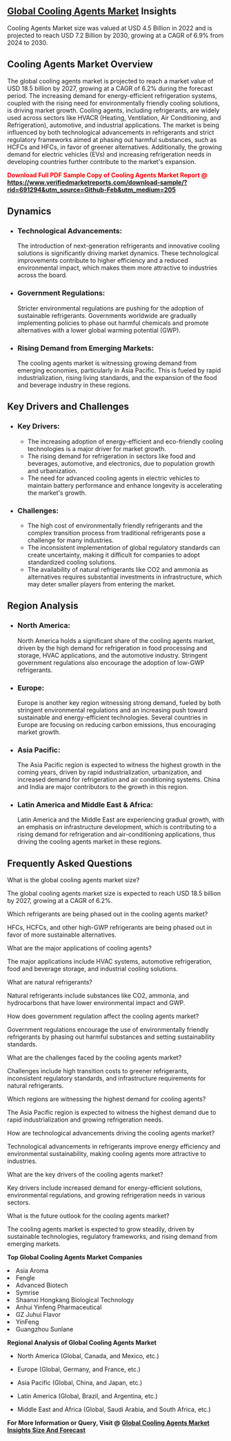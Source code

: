 <h2><a href="https://www.verifiedmarketreports.com/download-sample/?rid=691294&amp;utm_source=Github&amp;utm_medium=205" target="_blank">Global Cooling Agents Market</a> Insights</h2><p>Cooling Agents Market size was valued at USD 4.5 Billion in 2022 and is projected to reach USD 7.2 Billion by 2030, growing at a CAGR of 6.9% from 2024 to 2030.</p><p> <h2>Cooling Agents Market Overview</h2> <p>The global cooling agents market is projected to reach a market value of USD 18.5 billion by 2027, growing at a CAGR of 6.2% during the forecast period. The increasing demand for energy-efficient refrigeration systems, coupled with the rising need for environmentally friendly cooling solutions, is driving market growth. Cooling agents, including refrigerants, are widely used across sectors like HVACR (Heating, Ventilation, Air Conditioning, and Refrigeration), automotive, and industrial applications. The market is being influenced by both technological advancements in refrigerants and strict regulatory frameworks aimed at phasing out harmful substances, such as HCFCs and HFCs, in favor of greener alternatives. Additionally, the growing demand for electric vehicles (EVs) and increasing refrigeration needs in developing countries further contribute to the market's expansion.</p> <p><strong><p><span class=""><span style="color: #ff0000;"><strong>Download Full PDF Sample Copy of Cooling Agents Market Report</strong> @ </span><a href="https://www.verifiedmarketreports.com/download-sample/?rid=691294&amp;utm_source=Github-Feb&amp;utm_medium=205" target="_blank">https://www.verifiedmarketreports.com/download-sample/?rid=691294&amp;utm_source=Github-Feb&amp;utm_medium=205</a></span></p></strong></p> <h2>Dynamics</h2> <ul> <li><h3>Technological Advancements:</h3> The introduction of next-generation refrigerants and innovative cooling solutions is significantly driving market dynamics. These technological improvements contribute to higher efficiency and a reduced environmental impact, which makes them more attractive to industries across the board.</li> <li><h3>Government Regulations:</h3> Stricter environmental regulations are pushing for the adoption of sustainable refrigerants. Governments worldwide are gradually implementing policies to phase out harmful chemicals and promote alternatives with a lower global warming potential (GWP).</li> <li><h3>Rising Demand from Emerging Markets:</h3> The cooling agents market is witnessing growing demand from emerging economies, particularly in Asia Pacific. This is fueled by rapid industrialization, rising living standards, and the expansion of the food and beverage industry in these regions.</li> </ul> <h2>Key Drivers and Challenges</h2> <ul> <li><h3>Key Drivers:</h3> <ul> <li>The increasing adoption of energy-efficient and eco-friendly cooling technologies is a major driver for market growth.</li> <li>The rising demand for refrigeration in sectors like food and beverages, automotive, and electronics, due to population growth and urbanization.</li> <li>The need for advanced cooling agents in electric vehicles to maintain battery performance and enhance longevity is accelerating the market's growth.</li> </ul> </li> <li><h3>Challenges:</h3> <ul> <li>The high cost of environmentally friendly refrigerants and the complex transition process from traditional refrigerants pose a challenge for many industries.</li> <li>The inconsistent implementation of global regulatory standards can create uncertainty, making it difficult for companies to adopt standardized cooling solutions.</li> <li>The availability of natural refrigerants like CO2 and ammonia as alternatives requires substantial investments in infrastructure, which may deter smaller players from entering the market.</li> </ul> </li> </ul> <h2>Region Analysis</h2> <ul> <li><h3>North America:</h3> North America holds a significant share of the cooling agents market, driven by the high demand for refrigeration in food processing and storage, HVAC applications, and the automotive industry. Stringent government regulations also encourage the adoption of low-GWP refrigerants.</li> <li><h3>Europe:</h3> Europe is another key region witnessing strong demand, fueled by both stringent environmental regulations and an increasing push toward sustainable and energy-efficient technologies. Several countries in Europe are focusing on reducing carbon emissions, thus encouraging market growth.</li> <li><h3>Asia Pacific:</h3> The Asia Pacific region is expected to witness the highest growth in the coming years, driven by rapid industrialization, urbanization, and increased demand for refrigeration and air conditioning systems. China and India are major contributors to the growth in this region.</li> <li><h3>Latin America and Middle East & Africa:</h3> Latin America and the Middle East are experiencing gradual growth, with an emphasis on infrastructure development, which is contributing to a rising demand for refrigeration and air-conditioning applications, thus driving the cooling agents market in these regions.</li> </ul> <h2>Frequently Asked Questions</h2> <p>What is the global cooling agents market size?</p> <p>The global cooling agents market size is expected to reach USD 18.5 billion by 2027, growing at a CAGR of 6.2%.</p> <p>Which refrigerants are being phased out in the cooling agents market?</p> <p>HFCs, HCFCs, and other high-GWP refrigerants are being phased out in favor of more sustainable alternatives.</p> <p>What are the major applications of cooling agents?</p> <p>The major applications include HVAC systems, automotive refrigeration, food and beverage storage, and industrial cooling solutions.</p> <p>What are natural refrigerants?</p> <p>Natural refrigerants include substances like CO2, ammonia, and hydrocarbons that have lower environmental impact and GWP.</p> <p>How does government regulation affect the cooling agents market?</p> <p>Government regulations encourage the use of environmentally friendly refrigerants by phasing out harmful substances and setting sustainability standards.</p> <p>What are the challenges faced by the cooling agents market?</p> <p>Challenges include high transition costs to greener refrigerants, inconsistent regulatory standards, and infrastructure requirements for natural refrigerants.</p> <p>Which regions are witnessing the highest demand for cooling agents?</p> <p>The Asia Pacific region is expected to witness the highest demand due to rapid industrialization and growing refrigeration needs.</p> <p>How are technological advancements driving the cooling agents market?</p> <p>Technological advancements in refrigerants improve energy efficiency and environmental sustainability, making cooling agents more attractive to industries.</p> <p>What are the key drivers of the cooling agents market?</p> <p>Key drivers include increased demand for energy-efficient solutions, environmental regulations, and growing refrigeration needs in various sectors.</p> <p>What is the future outlook for the cooling agents market?</p> <p>The cooling agents market is expected to grow steadily, driven by sustainable technologies, regulatory frameworks, and rising demand from emerging markets.</p> </p><p><strong>Top Global Cooling Agents Market Companies</strong></p><div data-test-id=""><p><li>Asia Aroma</li><li> Fengle</li><li> Advanced Biotech</li><li> Symrise</li><li> Shaanxi Hongkang Biological Technology</li><li> Anhui Yinfeng Pharmaceutical</li><li> GZ Juhui Flavor</li><li> YinFeng</li><li> Guangzhou Sunlane</li></p><div><strong>Regional Analysis of&nbsp;Global Cooling Agents Market</strong></div><ul><li dir="ltr"><p dir="ltr">North America&nbsp;(Global, Canada, and Mexico, etc.)</p></li><li dir="ltr"><p dir="ltr">Europe (Global, Germany, and France, etc.)</p></li><li dir="ltr"><p dir="ltr">Asia Pacific&nbsp;(Global, China, and Japan, etc.)</p></li><li dir="ltr"><p dir="ltr">Latin America&nbsp;(Global, Brazil, and Argentina, etc.)</p></li><li dir="ltr">Middle East and Africa&nbsp;(Global, Saudi Arabia, and South Africa, etc.)</li></ul><p><strong>For More Information or Query, Visit @&nbsp;</strong><strong><a href="https://www.verifiedmarketreports.com/product/cooling-agents-market/?utm_source=Github&amp;utm_medium=205" target="_blank">Global Cooling Agents Market Insights Size And Forecast</a></strong></p></div>
